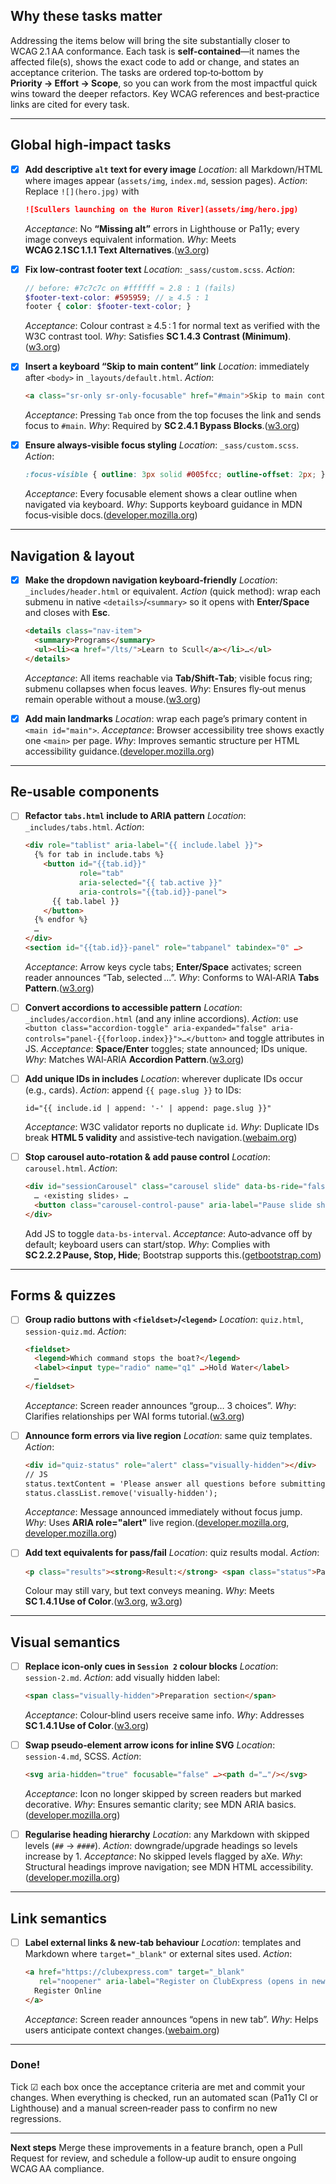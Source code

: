 ## Why these tasks matter

Addressing the items below will bring the site substantially closer to WCAG 2.1 AA conformance. Each task is **self‑contained**—it names the affected file(s), shows the exact code to add or change, and states an acceptance criterion. The tasks are ordered top‑to‑bottom by **Priority → Effort → Scope**, so you can work from the most impactful quick wins toward the deeper refactors. Key WCAG references and best‑practice links are cited for every task.

---

## Global high‑impact tasks

* [x] **Add descriptive `alt` text for every image**
  *Location*: all Markdown/HTML where images appear (`assets/img`, `index.md`, session pages).
  *Action*: Replace `![](hero.jpg)` with

  ```markdown
  ![Scullers launching on the Huron River](assets/img/hero.jpg)
  ```

  *Acceptance*: No **“Missing alt”** errors in Lighthouse or Pa11y; every image conveys equivalent information.
  *Why*: Meets **WCAG 2.1 SC 1.1.1 Text Alternatives**.([w3.org][1])

* [x] **Fix low‑contrast footer text**
  *Location*: `_sass/custom.scss`.
  *Action*:

  ```scss
  // before: #7c7c7c on #ffffff ≈ 2.8 : 1 (fails)
  $footer-text-color: #595959; // ≥ 4.5 : 1
  footer { color: $footer-text-color; }
  ```

  *Acceptance*: Colour contrast ≥ 4.5 : 1 for normal text as verified with the W3C contrast tool.
  *Why*: Satisfies **SC 1.4.3 Contrast (Minimum)**.([w3.org][2])

* [x] **Insert a keyboard “Skip to main content” link**
  *Location*: immediately after `<body>` in `_layouts/default.html`.
  *Action*:

  ```html
  <a class="sr-only sr-only-focusable" href="#main">Skip to main content</a>
  ```

  *Acceptance*: Pressing `Tab` once from the top focuses the link and sends focus to `#main`.
  *Why*: Required by **SC 2.4.1 Bypass Blocks**.([w3.org][3])

* [x] **Ensure always‑visible focus styling**
  *Location*: `_sass/custom.scss`.
  *Action*:

  ```scss
  :focus-visible { outline: 3px solid #005fcc; outline-offset: 2px; }
  ```

  *Acceptance*: Every focusable element shows a clear outline when navigated via keyboard.
  *Why*: Supports keyboard guidance in MDN focus‑visible docs.([developer.mozilla.org][4])

---

## Navigation & layout

* [x] **Make the dropdown navigation keyboard‑friendly**
  *Location*: `_includes/header.html` or equivalent.
  *Action* (quick method): wrap each submenu in native `<details>`/`<summary>` so it opens with **Enter/Space** and closes with **Esc**.

  ```html
  <details class="nav-item">
    <summary>Programs</summary>
    <ul><li><a href="/lts/">Learn to Scull</a></li>…</ul>
  </details>
  ```

  *Acceptance*: All items reachable via **Tab/Shift‑Tab**; visible focus ring; submenu collapses when focus leaves.
  *Why*: Ensures fly‑out menus remain operable without a mouse.([w3.org][5])

* [x] **Add main landmarks**
  *Location*: wrap each page’s primary content in `<main id="main">`.
  *Acceptance*: Browser accessibility tree shows exactly one `<main>` per page.
  *Why*: Improves semantic structure per HTML accessibility guidance.([developer.mozilla.org][6])

---

## Re‑usable components

* [ ] **Refactor `tabs.html` include to ARIA pattern**
  *Location*: `_includes/tabs.html`.
  *Action*:

  ```html
  <div role="tablist" aria-label="{{ include.label }}">
    {% for tab in include.tabs %}
      <button id="{{tab.id}}"
              role="tab"
              aria-selected="{{ tab.active }}"
              aria-controls="{{tab.id}}-panel">
        {{ tab.label }}
      </button>
    {% endfor %}
    …
  </div>
  <section id="{{tab.id}}-panel" role="tabpanel" tabindex="0" …>
  ```

  *Acceptance*: Arrow keys cycle tabs; **Enter/Space** activates; screen reader announces “Tab, selected …”.
  *Why*: Conforms to WAI‑ARIA **Tabs Pattern**.([w3.org][7])

* [ ] **Convert accordions to accessible pattern**
  *Location*: `_includes/accordion.html` (and any inline accordions).
  *Action*: use `<button class="accordion-toggle" aria-expanded="false" aria-controls="panel‑{{forloop.index}}">…</button>` and toggle attributes in JS.
  *Acceptance*: **Space/Enter** toggles; state announced; IDs unique.
  *Why*: Matches WAI‑ARIA **Accordion Pattern**.([w3.org][8])

* [ ] **Add unique IDs in includes**
  *Location*: wherever duplicate IDs occur (e.g., cards).
  *Action*: append `{{ page.slug }}` to IDs:

  ```liquid
  id="{{ include.id | append: '-' | append: page.slug }}"
  ```

  *Acceptance*: W3C validator reports no duplicate `id`.
  *Why*: Duplicate IDs break **HTML 5 validity** and assistive‑tech navigation.([webaim.org][9])

* [ ] **Stop carousel auto‑rotation & add pause control**
  *Location*: `carousel.html`.
  *Action*:

  ```html
  <div id="sessionCarousel" class="carousel slide" data-bs-ride="false">
    … ‹existing slides› …
    <button class="carousel-control-pause" aria-label="Pause slide show">❚❚</button>
  </div>
  ```

  Add JS to toggle `data-bs-interval`.
  *Acceptance*: Auto‑advance off by default; keyboard users can start/stop.
  *Why*: Complies with **SC 2.2.2 Pause, Stop, Hide**; Bootstrap supports this.([getbootstrap.com][10])

---

## Forms & quizzes

* [ ] **Group radio buttons with `<fieldset>`/`<legend>`**
  *Location*: `quiz.html`, `session‑quiz.md`.
  *Action*:

  ```html
  <fieldset>
    <legend>Which command stops the boat?</legend>
    <label><input type="radio" name="q1" …>Hold Water</label>
    …
  </fieldset>
  ```

  *Acceptance*: Screen reader announces “group… 3 choices”.
  *Why*: Clarifies relationships per WAI forms tutorial.([w3.org][11])

* [ ] **Announce form errors via live region**
  *Location*: same quiz templates.
  *Action*:

  ```html
  <div id="quiz-status" role="alert" class="visually-hidden"></div>
  // JS
  status.textContent = 'Please answer all questions before submitting';
  status.classList.remove('visually-hidden');
  ```

  *Acceptance*: Message announced immediately without focus jump.
  *Why*: Uses **ARIA role="alert"** live region.([developer.mozilla.org][12], [developer.mozilla.org][13])

* [ ] **Add text equivalents for pass/fail**
  *Location*: quiz results modal.
  *Action*:

  ```html
  <p class="results"><strong>Result:</strong> <span class="status">Passed</span></p>
  ```

  Colour may still vary, but text conveys meaning.
  *Why*: Meets **SC 1.4.1 Use of Color**.([w3.org][14], [w3.org][15])

---

## Visual semantics

* [ ] **Replace icon‑only cues in `Session 2` colour blocks**
  *Location*: `session‑2.md`.
  *Action*: add visually hidden label:

  ```html
  <span class="visually-hidden">Preparation section</span>
  ```

  *Acceptance*: Colour‑blind users receive same info.
  *Why*: Addresses **SC 1.4.1 Use of Color**.([w3.org][16])

* [ ] **Swap pseudo‑element arrow icons for inline SVG**
  *Location*: `session‑4.md`, SCSS.
  *Action*:

  ```html
  <svg aria-hidden="true" focusable="false" …><path d="…"/></svg>
  ```

  *Acceptance*: Icon no longer skipped by screen readers but marked decorative.
  *Why*: Ensures semantic clarity; see MDN ARIA basics.([developer.mozilla.org][17])

* [ ] **Regularise heading hierarchy**
  *Location*: any Markdown with skipped levels (`##` → `####`).
  *Action*: downgrade/upgrade headings so levels increase by 1.
  *Acceptance*: No skipped levels flagged by aXe.
  *Why*: Structural headings improve navigation; see MDN HTML accessibility.([developer.mozilla.org][6])

---

## Link semantics

* [ ] **Label external links & new‑tab behaviour**
  *Location*: templates and Markdown where `target="_blank"` or external sites used.
  *Action*:

  ```html
  <a href="https://clubexpress.com" target="_blank"
     rel="noopener" aria-label="Register on ClubExpress (opens in new tab)">
    Register Online
  </a>
  ```

  *Acceptance*: Screen reader announces “opens in new tab”.
  *Why*: Helps users anticipate context changes.([webaim.org][9])

---

### Done!

Tick ☑︎ each box once the acceptance criteria are met and commit your changes. When everything is checked, run an automated scan (Pa11y CI or Lighthouse) and a manual screen‑reader pass to confirm no new regressions.

---

**Next steps**
Merge these improvements in a feature branch, open a Pull Request for review, and schedule a follow‑up audit to ensure ongoing WCAG AA compliance.

[1]: https://www.w3.org/WAI/WCAG21/Understanding/text-alternatives?utm_source=chatgpt.com "Understanding Guideline 1.1: Text Alternatives | WAI | W3C"
[2]: https://www.w3.org/WAI/WCAG21/Understanding/contrast-minimum.html?utm_source=chatgpt.com "Understanding Success Criterion 1.4.3: Contrast (Minimum) | WAI | W3C"
[3]: https://www.w3.org/WAI/WCAG21/Understanding/bypass-blocks.html?utm_source=chatgpt.com "Understanding Success Criterion 2.4.1: Bypass Blocks | WAI | W3C"
[4]: https://developer.mozilla.org/en-US/docs/Web/CSS/%3Afocus-visible?utm_source=chatgpt.com ":focus-visible - CSS | MDN"
[5]: https://www.w3.org/WAI/tutorials/menus/flyout/?utm_source=chatgpt.com "Fly-out Menus | Web Accessibility Initiative (WAI) | W3C"
[6]: https://developer.mozilla.org/en-US/docs/Learn_web_development/Core/Accessibility/HTML?utm_source=chatgpt.com "HTML: A good basis for accessibility - MDN Web Docs"
[7]: https://www.w3.org/WAI/ARIA/apg/patterns/tabs/?utm_source=chatgpt.com "Tabs Pattern | APG | WAI | W3C"
[8]: https://www.w3.org/WAI/ARIA/apg/patterns/accordion/?utm_source=chatgpt.com "Accordion Pattern (Sections With Show/Hide Functionality)"
[9]: https://webaim.org/standards/wcag/checklist?utm_source=chatgpt.com "WebAIM's WCAG 2 Checklist"
[10]: https://getbootstrap.com/docs/5.3/components/carousel/?utm_source=chatgpt.com "Carousel · Bootstrap v5.3"
[11]: https://www.w3.org/WAI/tutorials/forms/grouping/?utm_source=chatgpt.com "Grouping Controls | Web Accessibility Initiative (WAI) | W3C"
[12]: https://developer.mozilla.org/en-US/docs/Web/Accessibility/ARIA/Reference/Roles/alert_role?utm_source=chatgpt.com "ARIA: alert role - ARIA | MDN - MDN Web Docs"
[13]: https://developer.mozilla.org/en-US/docs/Web/Accessibility/ARIA/Guides/Live_regions?utm_source=chatgpt.com "ARIA live regions - MDN Web Docs"
[14]: https://www.w3.org/WAI/WCAG21/Understanding/use-of-color.html?utm_source=chatgpt.com "Understanding Success Criterion 1.4.1: Use of Color | WAI | W3C"
[15]: https://www.w3.org/TR/UNDERSTANDING-WCAG20/visual-audio-contrast-without-color.html?utm_source=chatgpt.com "Understanding Success Criterion 1.4.1 | Understanding WCAG 2.0"
[16]: https://www.w3.org/WAI/WCAG21/Techniques/general/G183.html?utm_source=chatgpt.com "Using a contrast ratio of 3:1 with surrounding text and providing ..."
[17]: https://developer.mozilla.org/en-US/docs/Web/Accessibility/ARIA?utm_source=chatgpt.com "ARIA - Accessibility | MDN - MDN Web Docs"

